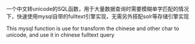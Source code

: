 一个中文转unicode的SQL函数，用于大量数据查询时需要模糊单字匹配的情况下，快速使用mysql自带的fulltext引擎实现，无需另外搭配solr等存储引擎实现

This mysql function is use for transform the chinese and other char to unicode, and use it in chinese fulltext query
